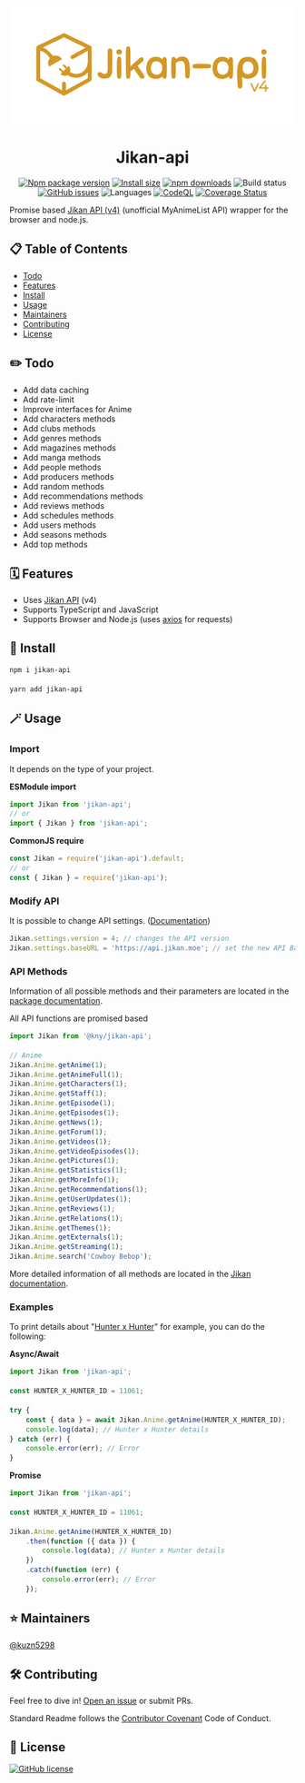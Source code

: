 <div align="center">
<img src="https://raw.githubusercontent.com/kuzn5298/jikan-api/main/public/logo.png">

# Jikan-api

[![Npm package version](https://badgen.net/npm/v/jikan-api)](https://www.npmjs.org/package/jikan-api)
[![Install size](https://packagephobia.now.sh/badge?p=jikan-api)](https://packagephobia.now.sh/result?p=jikan-api)
[![npm downloads](https://img.shields.io/npm/dm/jikan-api)](https://npm-stat.com/charts.html?package=jikan-api)
![Build status](https://github.com/kuzn5298/jikan-api/actions/workflows/docs.yml/badge.svg)
[![GitHub issues](https://img.shields.io/github/issues/kuzn5298/jikan-api.svg)](https://github.com/kuzn5298/jikan-api/issues/)
![Languages](https://img.shields.io/github/languages/top/kuzn5298/jikan-api)
[![CodeQL](https://github.com/kuzn5298/jikan-api/actions/workflows/codeql-analysis.yml/badge.svg)](https://github.com/kuzn5298/jikan-api/actions/workflows/codeql-analysis.yml)
[![Coverage Status](https://img.shields.io/codecov/c/github/kuzn5298/jikan-api/main.svg)](https://codecov.io/gh/kuzn5298/jikan-api/branch/main)

</div>

Promise based [Jikan API (v4)](https://jikan.moe/) (unofficial MyAnimeList API) wrapper for the browser and node.js.

## 📋 Table of Contents

-   [Todo](#✏️-todo)
-   [Features](#🗓-features)
-   [Install](#🚀-install)
-   [Usage](#🪄-usage)
-   [Maintainers](#⭐️-maintainers)
-   [Contributing](#🛠-contributings)
-   [License](#📜-license)

## ✏️ Todo

-   Add data caching
-   Add rate-limit
-   Improve interfaces for Anime
-   Add characters methods
-   Add clubs methods
-   Add genres methods
-   Add magazines methods
-   Add manga methods
-   Add people methods
-   Add producers methods
-   Add random methods
-   Add recommendations methods
-   Add reviews methods
-   Add schedules methods
-   Add users methods
-   Add seasons methods
-   Add top methods

## 🗓 Features

-   Uses [Jikan API](https://jikan.moe/) (v4)
-   Supports TypeScript and JavaScript
-   Supports Browser and Node.js (uses [axios](https://github.com/axios/axios/) for requests)

## 🚀 Install

```sh
npm i jikan-api

yarn add jikan-api
```

## 🪄 Usage

### Import

It depends on the type of your project.

**ESModule import**

```ts
import Jikan from 'jikan-api';
// or
import { Jikan } from 'jikan-api';
```

**CommonJS require**

```ts
const Jikan = require('jikan-api').default;
// or
const { Jikan } = require('jikan-api');
```

### Modify API

It is possible to change API settings.
([Documentation](https://kuzn5298.github.io/jikan-api/classes/Jikan.Internal.Settings.html))

```ts
Jikan.settings.version = 4; // changes the API version
Jikan.settings.baseURL = 'https://api.jikan.moe'; // set the new API Base URL
```

### API Methods

Information of all possible methods and their parameters are located in the [package documentation](https://kuzn5298.github.io/jikan-api).

All API functions are promised based

```ts
import Jikan from '@kny/jikan-api';

// Anime
Jikan.Anime.getAnime(1);
Jikan.Anime.getAnimeFull(1);
Jikan.Anime.getCharacters(1);
Jikan.Anime.getStaff(1);
Jikan.Anime.getEpisode(1);
Jikan.Anime.getEpisodes(1);
Jikan.Anime.getNews(1);
Jikan.Anime.getForum(1);
Jikan.Anime.getVideos(1);
Jikan.Anime.getVideoEpisodes(1);
Jikan.Anime.getPictures(1);
Jikan.Anime.getStatistics(1);
Jikan.Anime.getMoreInfo(1);
Jikan.Anime.getRecommendations(1);
Jikan.Anime.getUserUpdates(1);
Jikan.Anime.getReviews(1);
Jikan.Anime.getRelations(1);
Jikan.Anime.getThemes(1);
Jikan.Anime.getExternals(1);
Jikan.Anime.getStreaming(1);
Jikan.Anime.search('Cowboy Bebop');
```

More detailed information of all methods are located in the [Jikan documentation](https://docs.api.jikan.moe/).

### Examples

To print details about "[Hunter x Hunter](https://myanimelist.net/anime/11061/Hunter_x_Hunter_2011)" for example, you can do the following:

**Async/Await**

```ts
import Jikan from 'jikan-api';

const HUNTER_X_HUNTER_ID = 11061;

try {
    const { data } = await Jikan.Anime.getAnime(HUNTER_X_HUNTER_ID);
    console.log(data); // Hunter x Hunter details
} catch (err) {
    console.error(err); // Error
}
```

**Promise**

```ts
import Jikan from 'jikan-api';

const HUNTER_X_HUNTER_ID = 11061;

Jikan.Anime.getAnime(HUNTER_X_HUNTER_ID)
    .then(function ({ data }) {
        console.log(data); // Hunter x Hunter details
    })
    .catch(function (err) {
        console.error(err); // Error
    });
```

## ⭐️ Maintainers

[@kuzn5298](https://github.com/kuzn5298)

## 🛠 Contributing

Feel free to dive in! [Open an issue](https://github.com/kuzn5298/jikan-api/issues/new) or submit PRs.

Standard Readme follows the [Contributor Covenant](https://www.contributor-covenant.org/version/1/4) Code of Conduct.

## 📜 License

[![GitHub license](https://img.shields.io/github/license/kuzn5298/jikan-api)](https://github.com/kuzn5298/jikan-api/blob/main/LICENSE)
